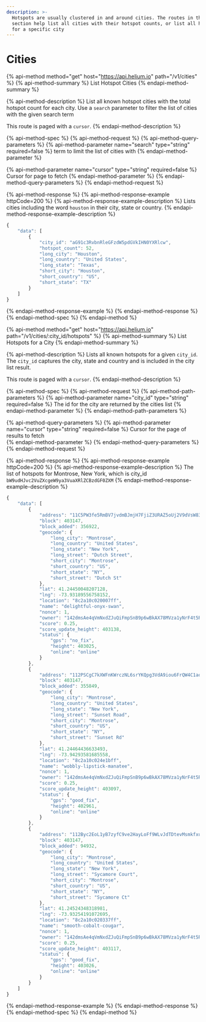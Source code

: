 ```yaml
---
description: >-
  Hotspots are usually clustered in and around cities. The routes in this
  section help list all cities with their hotspot counts, or list all hotspots
  for a specific city
---
```


# Cities

{% api-method method="get" host="https://api.helium.io" path="/v1/cities" %}
{% api-method-summary %}
List Hotspot Cities
{% endapi-method-summary %}

{% api-method-description %}
List all known hotspot cities with the total hotspot count for each city.  Use a `search` parameter to filter the list of cities with the given search term   
  
This route is paged with a `cursor`. 
{% endapi-method-description %}

{% api-method-spec %}
{% api-method-request %}
{% api-method-query-parameters %}
{% api-method-parameter name="search" type="string" required=false %}
term to limit the list of cities with
{% endapi-method-parameter %}

{% api-method-parameter name="cursor" type="string" required=false %}
Cursor for page to fetch
{% endapi-method-parameter %}
{% endapi-method-query-parameters %}
{% endapi-method-request %}

{% api-method-response %}
{% api-method-response-example httpCode=200 %}
{% api-method-response-example-description %}
Lists  cities including the word `houston` in their city, state or country. 
{% endapi-method-response-example-description %}

```javascript
{
    "data": [
        {
            "city_id": "aG91c3RvbnRleGFzdW5pdGVkIHN0YXRlcw",
            "hotspot_count": 52,
            "long_city": "Houston",
            "long_country": "United States",
            "long_state": "Texas",
            "short_city": "Houston",
            "short_country": "US",
            "short_state": "TX"
        }
    ]
}
```
{% endapi-method-response-example %}
{% endapi-method-response %}
{% endapi-method-spec %}
{% endapi-method %}

{% api-method method="get" host="https://api.helium.io" path="/v1/cities/:city\_id/hotspots" %}
{% api-method-summary %}
List Hotspots for a City
{% endapi-method-summary %}

{% api-method-description %}
Lists all known hotspots for a given `city_id`. The `city_id` captures the city, state and country and is included in the city list result.    
  
This route is paged with a `cursor`. 
{% endapi-method-description %}

{% api-method-spec %}
{% api-method-request %}
{% api-method-path-parameters %}
{% api-method-parameter name="city\_id" type="string" required=false %}
The id for the city are returned by the cities list
{% endapi-method-parameter %}
{% endapi-method-path-parameters %}

{% api-method-query-parameters %}
{% api-method-parameter name="cursor" type="string" required=false %}
Cursor for the page of results to fetch  
{% endapi-method-parameter %}
{% endapi-method-query-parameters %}
{% endapi-method-request %}

{% api-method-response %}
{% api-method-response-example httpCode=200 %}
{% api-method-response-example-description %}
The list of hotspots for Montrose, New York, which is city\_id `bW9udHJvc2VuZXcgeW9ya3VuaXRlZCBzdGF0ZXM`
{% endapi-method-response-example-description %}

```javascript
{
    "data": [
        {
            "address": "11C5PW3fe5RmBV7jvdmBJmjH7FjiZ3URAZ5oUj2V9dVsW83a5wU",
            "block": 403147,
            "block_added": 356922,
            "geocode": {
                "long_city": "Montrose",
                "long_country": "United States",
                "long_state": "New York",
                "long_street": "Dutch Street",
                "short_city": "Montrose",
                "short_country": "US",
                "short_state": "NY",
                "short_street": "Dutch St"
            },
            "lat": 41.24450048207128,
            "lng": -73.93189556758152,
            "location": "8c2a10c020007ff",
            "name": "delightful-onyx-swan",
            "nonce": 1,
            "owner": "142dmsAe4qVmNxdZJuQiFmpSnB9p6wBkAX78MVza1yNrF4t5R6e",
            "score": 0.25,
            "score_update_height": 403138,
            "status": {
                "gps": "no_fix",
                "height": 403025,
                "online": "online"
            }
        },
        {
            "address": "112PSCgC7kXWFnKWrczNL6srYKQpg3VdA9iou6FrQW4C1aot5HPc",
            "block": 403147,
            "block_added": 355849,
            "geocode": {
                "long_city": "Montrose",
                "long_country": "United States",
                "long_state": "New York",
                "long_street": "Sunset Road",
                "short_city": "Montrose",
                "short_country": "US",
                "short_state": "NY",
                "short_street": "Sunset Rd"
            },
            "lat": 41.24464436633493,
            "lng": -73.94293581685558,
            "location": "8c2a10c024e1bff",
            "name": "wobbly-lipstick-manatee",
            "nonce": 1,
            "owner": "142dmsAe4qVmNxdZJuQiFmpSnB9p6wBkAX78MVza1yNrF4t5R6e",
            "score": 0.25,
            "score_update_height": 403097,
            "status": {
                "gps": "good_fix",
                "height": 402961,
                "online": "online"
            }
        },
        {
            "address": "112Byc2EoL1yB7zyfC9ve2HayLoFf9WLvJdTDtevMsmkfxu9GAA1",
            "block": 403147,
            "block_added": 94932,
            "geocode": {
                "long_city": "Montrose",
                "long_country": "United States",
                "long_state": "New York",
                "long_street": "Sycamore Court",
                "short_city": "Montrose",
                "short_country": "US",
                "short_state": "NY",
                "short_street": "Sycamore Ct"
            },
            "lat": 41.24524348318981,
            "lng": -73.93254191072695,
            "location": "8c2a10c020337ff",
            "name": "smooth-cobalt-cougar",
            "nonce": 1,
            "owner": "142dmsAe4qVmNxdZJuQiFmpSnB9p6wBkAX78MVza1yNrF4t5R6e",
            "score": 0.25,
            "score_update_height": 403117,
            "status": {
                "gps": "good_fix",
                "height": 403026,
                "online": "online"
            }
        }
    ]
}
```
{% endapi-method-response-example %}
{% endapi-method-response %}
{% endapi-method-spec %}
{% endapi-method %}

